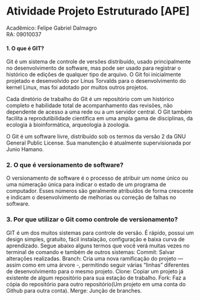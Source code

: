 # Atividade Projeto Estruturado [APE]

Acadêmico: Felipe Gabriel Dalmagro   
RA: 09010037


#### 1. O que é GIT?
Git é um sistema de controle de versões distribuído, usado principalmente no desenvolvimento de software, mas pode ser usado para registrar o histórico de edições de qualquer tipo de arquivo. O Git foi inicialmente projetado e desenvolvido por Linus Torvalds para o desenvolvimento do kernel Linux, mas foi adotado por muitos outros projetos.

Cada diretório de trabalho do Git é um repositório com um histórico completo e habilidade total de acompanhamento das revisões, não dependente de acesso a uma rede ou a um servidor central. O Git também facilita a reprodutibilidade científica em uma ampla gama de disciplinas, da ecologia à bioinformática, arqueologia à zoologia.

O Git é um software livre, distribuído sob os termos da versão 2 da GNU General Public License. Sua manutenção é atualmente supervisionada por Junio Hamano.

### 2.  O que é versionamento de software?


O versionamento de software é o processo de atribuir um nome único ou uma númeração única para indicar o estado de um programa de computador. Esses números são geralmente atribuídos de forma crescente e indicam o desenvolvimento de melhorias ou correção de falhas no software.

### 3. Por que utilizar o Git como controle de versionamento?

GIT é um dos muitos sistemas para controle de versão. É rápido, possui um design simples, gratuito, fácil instalação, configuração e baixa curva de aprendizado.
Segue abaixo alguns termos que você verá muitas vezes no terminal de comando e também de outros sistemas:
Commit: Salvar alterações realizadas.
Branch: Cria uma nova ramificação do projeto — assim como em uma árvore -, permitindo seguir várias “linhas” diferentes de desenvolvimento para o mesmo projeto.
Clone: Copiar um projeto já existente de algum repositório para sua estação de trabalho.
Fork: Faz a cópia do repositório para outro repositório(Um projeto em uma conta do Github para outra conta).
Merge: Junção de branches.



